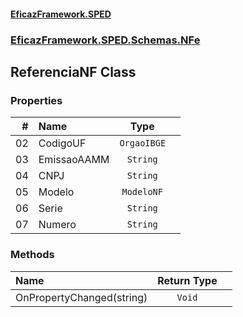 #### [EficazFramework.SPED](EficazFrameworkSPED.md 'EficazFramework SPED')
### [EficazFramework.SPED.Schemas.NFe](EficazFramework.SPED.Schemas.NFe.md 'EficazFramework.SPED.Schemas.NFe')

## ReferenciaNF Class
### Properties

| # | Name | Type | |
| ---: | :--- | :---: | :--- |
| 02 | CodigoUF | `OrgaoIBGE` |  |
| 03 | EmissaoAAMM | `String` |  |
| 04 | CNPJ | `String` |  |
| 05 | Modelo | `ModeloNF` |  |
| 06 | Serie | `String` |  |
| 07 | Numero | `String` |  |
### Methods

| Name | Return Type | |
| :--- | :---: | :--- |
| OnPropertyChanged(string) | `Void` |  |
